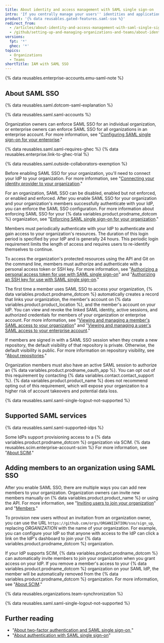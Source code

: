 ```yaml
---
title: About identity and access management with SAML single sign-on
intro: 'If you centrally manage your users'' identities and applications with an identity provider (IdP), you can configure Security Assertion Markup Language (SAML) single sign-on (SSO) to protect your organization''s resources on {% data variables.product.prodname_dotcom %}.'
product: '{% data reusables.gated-features.saml-sso %}'
redirect_from:
  - /articles/about-identity-and-access-management-with-saml-single-sign-on
  - /github/setting-up-and-managing-organizations-and-teams/about-identity-and-access-management-with-saml-single-sign-on
versions:
  fpt: '*'
  ghec: '*'
topics:
  - Organizations
  - Teams
shortTitle: IAM with SAML SSO
---
```


{% data reusables.enterprise-accounts.emu-saml-note %}

## About SAML SSO

{% data reusables.saml.dotcom-saml-explanation %}

{% data reusables.saml.saml-accounts %}

Organization owners can enforce SAML SSO for an individual organization, or enterprise owners can enforce SAML SSO for all organizations in an enterprise account. For more information, see "[Configuring SAML single sign-on for your enterprise](/enterprise-cloud@latest/admin/authentication/managing-identity-and-access-for-your-enterprise/configuring-saml-single-sign-on-for-your-enterprise)."

{% data reusables.saml.saml-requires-ghec %} {% data reusables.enterprise.link-to-ghec-trial %}

{% data reusables.saml.outside-collaborators-exemption %}

Before enabling SAML SSO for your organization, you'll need to connect your IdP to your organization. For more information, see "[Connecting your identity provider to your organization](/organizations/managing-saml-single-sign-on-for-your-organization/connecting-your-identity-provider-to-your-organization)."

For an organization, SAML SSO can be disabled, enabled but not enforced, or enabled and enforced. After you enable SAML SSO for your organization and your organization's members successfully authenticate with your IdP, you can enforce the SAML SSO configuration. For more information about enforcing SAML SSO for your {% data variables.product.prodname_dotcom %} organization, see "[Enforcing SAML single sign-on for your organization](/articles/enforcing-saml-single-sign-on-for-your-organization)."

Members must periodically authenticate with your IdP to authenticate and gain access to your organization's resources. The duration of this login period is specified by your IdP and is generally 24 hours. This periodic login requirement limits the length of access and requires users to re-identify themselves to continue.

To access the organization's protected resources using the API and Git on the command line, members must authorize and authenticate with a personal access token or SSH key. For more information, see "[Authorizing a personal access token for use with SAML single sign-on](/github/authenticating-to-github/authorizing-a-personal-access-token-for-use-with-saml-single-sign-on)" and "[Authorizing an SSH key for use with SAML single sign-on](/github/authenticating-to-github/authorizing-an-ssh-key-for-use-with-saml-single-sign-on)."

The first time a member uses SAML SSO to access your organization, {% data variables.product.prodname_dotcom %} automatically creates a record that links your organization, the member's account on {% data variables.product.product_location %}, and the member's account on your IdP. You can view and revoke the linked SAML identity, active sessions, and authorized credentials for members of your organization or enterprise account. For more information, see "[Viewing and managing a member's SAML access to your organization](/organizations/granting-access-to-your-organization-with-saml-single-sign-on/viewing-and-managing-a-members-saml-access-to-your-organization)" and "[Viewing and managing a user's SAML access to your enterprise account](/admin/user-management/managing-users-in-your-enterprise/viewing-and-managing-a-users-saml-access-to-your-enterprise)."

If members are signed in with a SAML SSO session when they create a new repository, the default visibility of that repository is private. Otherwise, the default visibility is public. For more information on repository visibility, see "[About repositories](/repositories/creating-and-managing-repositories/about-repositories#about-repository-visibility)."

Organization members must also have an active SAML session to authorize an {% data variables.product.prodname_oauth_app %}. You can opt out of this requirement by contacting {% data variables.contact.contact_support %}. {% data variables.product.product_name %} does not recommend opting out of this requirement, which will expose your organization to a higher risk of account takeovers and potential data loss.

{% data reusables.saml.saml-single-logout-not-supported %}

## Supported SAML services

{% data reusables.saml.saml-supported-idps %}

Some IdPs support provisioning access to a {% data variables.product.prodname_dotcom %} organization via SCIM. {% data reusables.scim.enterprise-account-scim %} For more information, see "[About SCIM](/organizations/managing-saml-single-sign-on-for-your-organization/about-scim)."

## Adding members to an organization using SAML SSO

After you enable SAML SSO, there are multiple ways you can add new members to your organization. Organization owners can invite new members manually on {% data variables.product.product_name %} or using the API. For more information, see "[Inviting users to join your organization](/articles/inviting-users-to-join-your-organization)" and "[Members](/rest/reference/orgs#add-or-update-organization-membership)."

To provision new users without an invitation from an organization owner, you can use the URL `https://github.com/orgs/ORGANIZATION/sso/sign_up`, replacing _ORGANIZATION_ with the name of your organization. For example, you can configure your IdP so that anyone with access to the IdP can click a link on the IdP's dashboard to join your {% data variables.product.prodname_dotcom %} organization.

If your IdP supports SCIM, {% data variables.product.prodname_dotcom %} can automatically invite members to join your organization when you grant access on your IdP. If you remove a member's access to your {% data variables.product.prodname_dotcom %} organization on your SAML IdP, the member will be automatically removed from the {% data variables.product.prodname_dotcom %} organization. For more information, see "[About SCIM](/organizations/managing-saml-single-sign-on-for-your-organization/about-scim)."

{% data reusables.organizations.team-synchronization %}

{% data reusables.saml.saml-single-logout-not-supported %}

## Further reading

- "[About two-factor authentication and SAML single sign-on ](/articles/about-two-factor-authentication-and-saml-single-sign-on)"
- "[About authentication with SAML single sign-on](/github/authenticating-to-github/about-authentication-with-saml-single-sign-on)"
